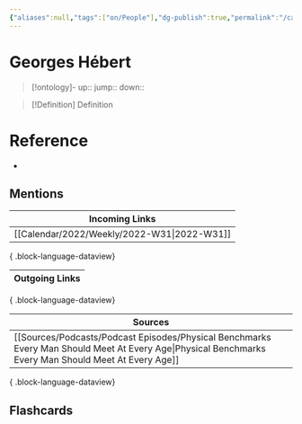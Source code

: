 ```yaml
---
{"aliases":null,"tags":["on/People"],"dg-publish":true,"permalink":"/cards/georges-hebert/","dgPassFrontmatter":true}
---
```


# Georges Hébert

> [!ontology]-
> up:: 
> jump:: 
> down:: 

> [!Definition] Definition
> 

# Reference
- 

## Mentions

| Incoming Links                                 |
| ---------------------------------------------- |
| [[Calendar/2022/Weekly/2022-W31\|2022-W31]] |

{ .block-language-dataview}

| Outgoing Links |
| -------------- |

{ .block-language-dataview}

| Sources                                                                                                                                                   |
| --------------------------------------------------------------------------------------------------------------------------------------------------------- |
| [[Sources/Podcasts/Podcast Episodes/Physical Benchmarks Every Man Should Meet  At Every Age\|Physical Benchmarks Every Man Should Meet  At Every Age]] |

{ .block-language-dataview}

## Flashcards 
